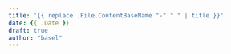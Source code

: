 ```yaml
---
title: '{{ replace .File.ContentBaseName "-" " " | title }}'
date: {{ .Date }}
draft: true
author: "basel"
---
```

